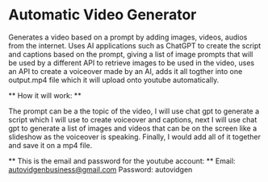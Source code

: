 # Automatic Video Generator

Generates a video based on a prompt by adding images, videos, audios from the internet. Uses AI applications such as ChatGPT to create the script and captions based on the prompt, giving a list of image prompts that will be used by a different API to retrieve images to be used in the video, uses an API to create a voiceover made by an AI, adds it all togther into one output.mp4 file which it will upload onto youtube automatically.

** How it will work: **

The prompt can be a the topic of the video, I will use chat gpt to generate a script which I will use to create voiceover and captions, next I will use chat gpt to generate a list of images and videos that can be on the screen like a slideshow as the voiceover is speaking. Finally, I would add all of it together and save it on a mp4 file.

** This is the email and password for the youtube account: **
  Email: autovidgenbusiness@gmail.com
  Password: autovidgen
